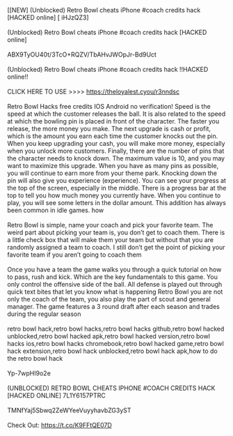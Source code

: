 [[NEW] (Unblocked) Retro Bowl cheats iPhone #coach credits hack [HACKED online] [ iHJzQZ3]
<br>
<br>(Unblocked) Retro Bowl cheats iPhone #coach credits hack [HACKED online]
<br>
<br>ABX9TyOU40t/3TcO+RQZV/TbAHvJWOpJr-Bd9Uct
<br>
<br>(Unblocked) Retro Bowl cheats iPhone #coach credits hack !!HACKED online!!
<br>
<br>CLICK HERE TO USE >>>> https://theloyalest.cyou/r3nndsc
<br>
<br>Retro Bowl Hacks free credits IOS Android no verification! Speed is the speed at which the customer releases the ball. It is also related to the speed at which the bowling pin is placed in front of the character. The faster you release, the more money you make. The next upgrade is cash or profit, which is the amount you earn each time the customer knocks out the pin. When you keep upgrading your cash, you will make more money, especially when you unlock more customers. Finally, there are the number of pins that the character needs to knock down. The maximum value is 10, and you may want to maximize this upgrade. When you have as many pins as possible, you will continue to earn more from your theme park. Knocking down the pin will also give you experience (experience). You can see your progress at the top of the screen, especially in the middle. There is a progress bar at the top to tell you how much money you currently have. When you continue to play, you will see some letters in the dollar amount. This addition has always been common in idle games. how
<br>
<br>Retro Bowl is simple, name your coach and pick your favorite team. The weird part about picking your team is, you don’t get to coach them. There is a little check box that will make them your team but without that you are randomly assigned a team to coach. I still don’t get the point of picking your favorite team if you aren’t going to coach them
<br>
<br>Once you have a team the game walks you through a quick tutorial on how to pass, rush and kick. Which are the key fundamentals to this game. You only control the offensive side of the ball. All defense is played out through quick text bites that let you know what is happening Retro Bowl you are not only the coach of the team, you also play the part of scout and general manager. The game features a 3 round draft after each season and trades during the regular season
<br>
<br>retro bowl hack,retro bowl hacks,retro bowl hacks github,retro bowl hacked unblocked,retro bowl hacked apk,retro bowl hacked version,retro bowl hacks ios,retro bowl hacks chromebook,retro bowl hacked game,retro bowl hack extension,retro bowl hack unblocked,retro bowl hack apk,how to do the retro bowl hack
<br>
<br>Yp-7wpHI9o2e
<br>
<br>(UNBLOCKED) RETRO BOWL CHEATS IPHONE #COACH CREDITS HACK [HACKED ONLINE] 7L1Y6157PTRC
<br>
<br>TMNfYaj5Sbwq2ZeWYeeVuyyhavbZG3yST
<br>
<br>Check Out: https://t.co/K9FFtQE07D
<br>
